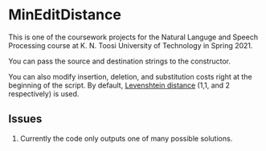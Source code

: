 # MinEditDistance
This is one of the coursework projects for the Natural Languge and Speech Processing course at K. N. Toosi University of Technology in Spring 2021.

You can pass the source and destination strings to the constructor.

You can also modify insertion, deletion, and substitution costs right at the beginning of the script. By default, [Levenshtein distance](https://en.wikipedia.org/wiki/Levenshtein_distance) (1,1, and 2 respectively) is used.

## Issues
1. Currently the code only outputs one of many possible solutions.

